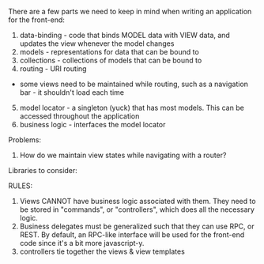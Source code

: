 There are a few parts we need to keep in mind when writing an application for the front-end:

1. data-binding - code that binds MODEL data with VIEW data, and updates the view whenever the model changes
2. models - representations for data that can be bound to
3. collections - collections of models that can be bound to
4. routing - URI routing 
  - some views need to be maintained while routing, such as a navigation bar - it shouldn't load each time
5. model locator - a singleton (yuck) that has most models. This can be accessed throughout the application
6. business logic - interfaces the model locator


Problems:

1. How do we maintain view states while navigating with a router?


Libraries to consider:

RULES:

1. Views CANNOT have business logic associated with them. They need to be stored in "commands", or "controllers", which does all the necessary logic.
2. Business delegates must be generalized such that they can use RPC, or REST. By default, an RPC-like interface will be used for the front-end code since it's a bit more javascript-y. 
3. controllers tie together the views & view templates


